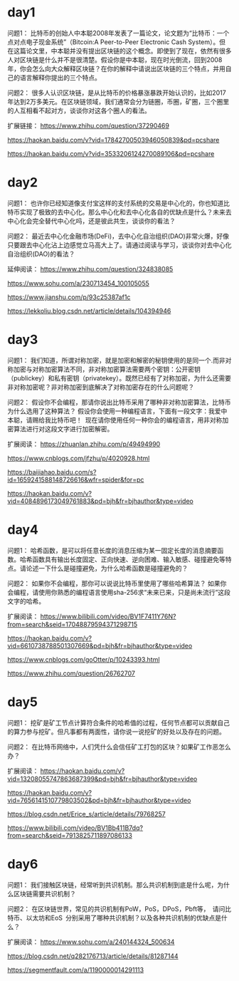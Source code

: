 

# day1

问题1：
比特币的创始人中本聪2008年发表了一篇论文，论文题为“比特币：一个点对点电子现金系统”（Bitcoin:A Peer-to-Peer Electronic Cash System）。但在这篇论文里，中本聪并没有提出区块链的这个概念。即使到了现在，依然有很多人对区块链是什么并不是很清楚。假设你是中本聪，现在时光倒流，回到2008年，你会怎么向大众解释区块链？在你的解释中请说出区块链的三个特点，并用自己的语言解释你提出的三个特点。

问题2：
很多人认识区块链，是从比特币的价格暴涨暴跌开始认识的，比如2017年达到2万多美元。在区块链领域，我们通常会分为链圈，币圈，矿圈，三个圈里的人互相看不起对方，谈谈你对这各个圈人的看法。

扩展链接：
https://www.zhihu.com/question/37290469

https://haokan.baidu.com/v?vid=17842700503946050839&pd=pcshare

https://haokan.baidu.com/v?vid=3533206124270089106&pd=pcshare



# day2

问题1：
也许你已经知道像支付宝这样的支付系统的交易是中心化的，你也知道比特币实现了极致的去中心化。那么中心化和去中心化各自的优缺点是什么？未来去中心化会完全替代中心化吗，还是彼此共生，谈谈你的看法？

问题2：
最近去中心化金融市场(DeFi)，去中心化自治组织(DAO)非常火爆，好像只要跟去中心化沾上边感觉立马高大上了。请通过阅读与学习，谈谈你对去中心化自治组织(DAO)的看法？

延伸阅读：
https://www.zhihu.com/question/324838085

https://www.sohu.com/a/230713454_100105055

https://www.jianshu.com/p/93c25387af1c

https://lekkoliu.blog.csdn.net/article/details/104394946

# day3

问题1：
我们知道，所谓对称加密，就是加密和解密的秘钥使用的是同一个.而非对称加密与对称加密算法不同，非对称加密算法需要两个密钥：公开密钥（publickey）和私有密钥（privatekey）。既然已经有了对称加密，为什么还需要非对称加密呢？非对称加密到底解决了对称加密存在的什么问题呢？


问题2：
假设你不会编程，那请你说出比特币采用了哪种非对称加密算法，比特币为什么选用了这种算法？
假设你会使用一种编程语言，下面有一段文字：我爱中本聪，请赐给我比特币吧！ 现在请你使用任何一种你会的编程语言，用非对称加密算法进行对这段文字进行加密解密。

扩展阅读：
https://zhuanlan.zhihu.com/p/49494990

https://www.cnblogs.com/jfzhu/p/4020928.html

https://baijiahao.baidu.com/s?id=1659241588148726616&wfr=spider&for=pc

https://haokan.baidu.com/v?vid=4084896173049761883&pd=bjh&fr=bjhauthor&type=video

# day4

问题1：
哈希函数，是可以将任意长度的消息压缩为某一固定长度的消息摘要函数。哈希函数具有输出长度固定、正向快速、逆向困难、输入敏感、碰撞避免等特点。请论述一下什么是碰撞避免，为什么哈希函数是碰撞避免的？


问题2：
如果你不会编程，那你可以说说比特币里使用了哪些哈希算法？
如果你会编程，请使用你熟悉的编程语言使用sha-256求“未来已来，只是尚未流行”这段文字的哈希。 


扩展阅读：
https://www.bilibili.com/video/BV1F7411Y76N?from=search&seid=17048879594371298715

https://haokan.baidu.com/v?vid=6610738788501307669&pd=bjh&fr=bjhauthor&type=video

https://www.cnblogs.com/goOtter/p/10243393.html

https://www.zhihu.com/question/26762707



# day5

问题1：
挖矿是矿工节点计算符合条件的哈希值的过程，任何节点都可以贡献自己的算力参与挖矿。但凡事都有两面性，请你说一说挖矿的好处以及存在的问题。


问题2：
在比特币网络中，人们凭什么会信任矿工打包的区块？如果矿工作恶怎么办？


扩展阅读：
https://haokan.baidu.com/v?vid=13208055747863687399&pd=bjh&fr=bjhauthor&type=video

https://haokan.baidu.com/v?vid=7656141510779803502&pd=bjh&fr=bjhauthor&type=video

https://blog.csdn.net/Erice_s/article/details/79768257

https://www.bilibili.com/video/BV1Bb411B7dq?from=search&seid=7913825711897086133

# day6

问题1：
我们接触区块链，经常听到共识机制。那么共识机制到底是什么呢，为什么区块链需要共识机制？

问题2：
在区块链世界，常见的共识机制有PoW，PoS，DPoS，Pbft等， 请问比特币、以太坊和EoS 分别采用了哪种共识机制？以及各种共识机制的优缺点是什么？


扩展阅读：
https://www.sohu.com/a/240144324_500634

https://blog.csdn.net/q282176713/article/details/81287144

https://segmentfault.com/a/1190000014291113



